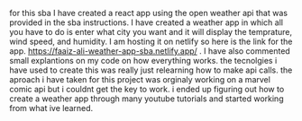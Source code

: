 for this sba I have created a react app using the open weather api that was provided in the sba instructions. I have created a weather app in which all you have to do is enter what city you want and it will display the temprature, wind speed, and humidity. I am hosting it on netlify so here is the link for the app.  https://faaiz-ali-weather-app-sba.netlify.app/  . 
I have also commented small explantions on my code on how everything works. the tecnolgies i have used to create this was really just relearning how to make api calls. the aproach i have taken for this project was orginaly working on a marvel comic api but i couldnt get the key to work. i ended up figuring out how to create a weather app through many youtube tutorials and started working from what ive learned.
